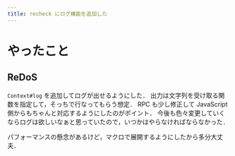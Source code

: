 ```yaml
---
title: recheck にログ機能を追加した
---
```


# やったこと

## ReDoS

`Context#log` を追加してログが出せるようにした．
出力は文字列を受け取る関数を指定して，そっちで行なってもらう想定．
RPC も少し修正して JavaScript 側からもちゃんと対応するようにしたのがポイント．
今後も色々変更していくならログは欲しいなぁと思っていたので，いつかはやらなければならなかった．

パフォーマンスの懸念があるけど，マクロで展開するようにしたから多分大丈夫．
